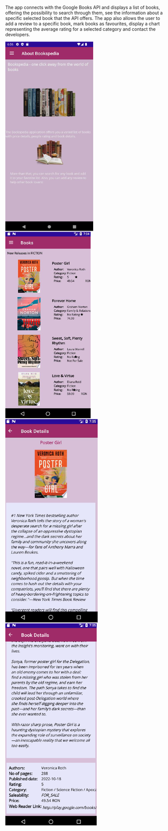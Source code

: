 The app connects with the Google Books API and displays a list of books, offering the possibility to search through them, see the information about a specific selected book that the API offers. The app also allows the user to add a review to a specific book, mark books as favourites, display a chart representing the average rating for a selected category and contact the developers.

![About](about.png)
![Books](books.png)
![Book details](details1.png) ![](details2.png)
